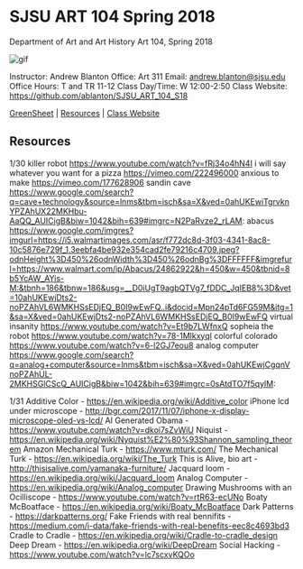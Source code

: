 **SJSU ART 104 Spring 2018**
======================
Department of Art and Art History
Art 104, Spring 2018

![gif](http://i.imgur.com/zdzDxsA.gif)

Instructor: Andrew Blanton
Office: Art 311
Email: andrew.blanton@sjsu.edu
Office Hours: T and TR 11-12
Class Day/Time: W 12:00-2:50
Class Website: https://github.com/ablanton/SJSU_ART_104_S18

[GreenSheet](https://github.com/ablanton/SJSU_ART_104_S18/blob/master/GREENSHEET.md)
| [Resources](https://github.com/ablanton/SJSU_ART_104_S18/blob/master/RESOURCES.md)
| [Class Website](https://github.com/ablanton/SJSU_ART_104_S18)

Resources
---------
1/30
killer robot https://www.youtube.com/watch?v=fRj34o4hN4I
i will say whatever you want for a pizza https://vimeo.com/222496000
anxious to make https://vimeo.com/177628906
sandin cave https://www.google.com/search?q=cave+technology&source=lnms&tbm=isch&sa=X&ved=0ahUKEwiTgrvknYPZAhUX22MKHbu-AaQQ_AUICigB&biw=1042&bih=639#imgrc=N2PaRvze2_rLAM:
abacus https://www.google.com/imgres?imgurl=https://i5.walmartimages.com/asr/f772dc8d-3f03-4341-8ac8-10c5876e729f_1.3eebfa4be932e354cad2fe79216c4709.jpeg?odnHeight%3D450%26odnWidth%3D450%26odnBg%3DFFFFFF&imgrefurl=https://www.walmart.com/ip/Abacus/24862922&h=450&w=450&tbnid=8b5YcAW_AYis-M:&tbnh=186&tbnw=186&usg=__D0iUgT9agbQTVg7_fDDC_JqIEB8%3D&vet=10ahUKEwjDts2-noPZAhVL6WMKHSsEDjEQ_B0I9wEwFQ..i&docid=Mpn24pTd6FG59M&itg=1&sa=X&ved=0ahUKEwjDts2-noPZAhVL6WMKHSsEDjEQ_B0I9wEwFQ
virtual insanity https://www.youtube.com/watch?v=Et9b7LWfnxQ
sopheia the robot https://www.youtube.com/watch?v=78-1MlkxyqI
colorful colorado https://www.youtube.com/watch?v=6-l2GJ7eou8
analog computer https://www.google.com/search?q=analog+computer&source=lnms&tbm=isch&sa=X&ved=0ahUKEwjCgqnVnoPZAhUL-2MKHSGlCScQ_AUICigB&biw=1042&bih=639#imgrc=0sAtdTO7f5qylM:

1/31
Additive Color - https://en.wikipedia.org/wiki/Additive_color
iPhone lcd under microscope - http://bgr.com/2017/11/07/iphone-x-display-microscope-oled-vs-lcd/
AI Generated Obama - https://www.youtube.com/watch?v=dkoi7sZvWiU
Niquist - https://en.wikipedia.org/wiki/Nyquist%E2%80%93Shannon_sampling_theorem
Amazon Mechanical Turk - https://www.mturk.com/
The Mechanical Turk - https://en.wikipedia.org/wiki/The_Turk
This is Alive, bio art - http://thisisalive.com/yamanaka-furniture/
Jacquard loom - https://en.wikipedia.org/wiki/Jacquard_loom
Analog Computer - https://en.wikipedia.org/wiki/Analog_computer
Drawing Mushrooms with an Ocilliscope - https://www.youtube.com/watch?v=rtR63-ecUNo
Boaty McBoatface - https://en.wikipedia.org/wiki/Boaty_McBoatface
Dark Patterns - https://darkpatterns.org/
Fake Friends with real bennifits - https://medium.com/i-data/fake-friends-with-real-benefits-eec8c4693bd3
Cradle to Cradle - https://en.wikipedia.org/wiki/Cradle-to-cradle_design
Deep Dream - https://en.wikipedia.org/wiki/DeepDream
Social Hacking - https://www.youtube.com/watch?v=lc7scxvKQOo
